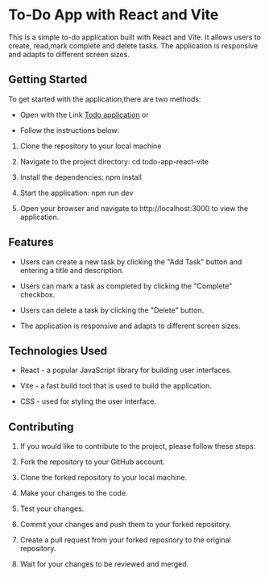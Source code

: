 # To-Do App with React and Vite
This is a simple to-do application built with React and Vite. It allows users to create, read,mark complete and delete tasks. The application is responsive and adapts to different screen sizes.

## Getting Started
To get started with the application,there are two methods:
* Open with the Link [Todo application](https://gregarious-beijinho-10f0f2.netlify.app)
   or 
+ Follow the instructions below:

1. Clone the repository to your local machine

2. Navigate to the project directory: cd todo-app-react-vite

3. Install the dependencies: npm install

4. Start the application: npm run dev

5. Open your browser and navigate to http://localhost:3000 to view the application.

## Features
- Users can create a new task by clicking the "Add Task" button and entering a title and description.

+ Users can mark a task as completed by clicking the "Complete" checkbox.

* Users can delete a task by clicking the "Delete" button.

- The application is responsive and adapts to different screen sizes.

## Technologies Used
+ React - a popular JavaScript library for building user interfaces.

- Vite - a fast build tool that is used to build the application.

* CSS - used for styling the user interface.

## Contributing
1. If you would like to contribute to the project, please follow these steps:

2. Fork the repository to your GitHub account.

3. Clone the forked repository to your local machine.

4. Make your changes to the code.

5. Test your changes.

6. Commit your changes and push them to your forked repository.

7. Create a pull request from your forked repository to the original repository.

8. Wait for your changes to be reviewed and merged.